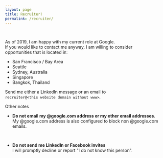 ```yaml
---
layout: page
title: Recruiter?
permalink: /recruiter/
---
```


<br>

As of 2019, I am happy with my current role at Google.<br>
If you would like to contact me anyway, I am willing to consider opportunities that is located in:

   * San Francisco / Bay Area
   * Seattle
   * Sydney, Australia
   * Singapore
   * Bangkok, Thailand

Send me either a LinkedIn message or an email to<br>
``recruiter@<this website domain without www>``.

Other notes
 * **Do not email my @google.com address or my other email addresses.**<br>
   My @google.com address is also configured to block non @google.com emails.<br>

   <br>
 * **Do not send me LinkedIn or Facebook invites**<br>
   I will promptly decline or report "I do not know this person".<br>

